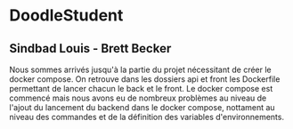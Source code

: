 # DoodleStudent 

## Sindbad Louis - Brett Becker

Nous sommes arrivés jusqu'à la partie du projet nécessitant de créer le docker compose. 
On retrouve dans les dossiers api et front les Dockerfile permettant de lancer chacun le back et le front. 
Le docker compose est commencé mais nous avons eu de nombreux problèmes au niveau de l'ajout du lancement du backend dans le docker compose, nottament au niveau des commandes et de la définition des variables d'environnements.
